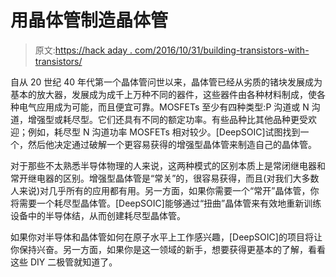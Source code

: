 # 用晶体管制造晶体管

> 原文:[https://hack aday . com/2016/10/31/building-transistors-with-transistors/](https://hackaday.com/2016/10/31/building-transistors-with-transistors/)

自从 20 世纪 40 年代第一个晶体管问世以来，晶体管已经从劣质的锗块发展成为基本的放大器，发展成为成千上万种不同的器件，这些器件由各种材料制成，使各种电气应用成为可能，而且便宜可靠。MOSFETs 至少有四种类型:P 沟道或 N 沟道，增强型或耗尽型。它们还具有不同的额定功率。有些品种比其他品种更受欢迎；例如，耗尽型 N 沟道功率 MOSFETs 相对较少。[DeepSOIC]试图找到一个，然后他决定通过破解一个更容易获得的增强型晶体管来制造自己的晶体管。

对于那些不太熟悉半导体物理的人来说，这两种模式的区别本质上是常闭继电器和常开继电器的区别。增强型晶体管是“常关”的，很容易获得，而且(对我们大多数人来说)对几乎所有的应用都有用。另一方面，如果你需要一个“常开”晶体管，你将需要一个耗尽型晶体管。[DeepSOIC]能够通过“扭曲”晶体管来有效地重新训练设备中的半导体结，从而创建耗尽型晶体管。

如果你对半导体和晶体管如何在原子水平上工作感兴趣，[DeepSOIC]的项目将让你保持兴奋。另一方面，如果你是这一领域的新手，想要获得更基本的了解，看看这些 DIY 二极管就知道了。